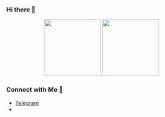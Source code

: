 ### Hi there 👋

<p align='center'>
   <a href="https://github-readme-stats.vercel.app/api?username=KluevJakov&show_icons=true&count_private=true">
   <img height=150 src="https://github-readme-stats.vercel.app/api?username=KluevJakov&show_icons=true&count_private=true"/></a>
   <a href="https://github.com/KluevJakov/github-readme-stats">
   <img height=150 src="https://github-readme-stats.vercel.app/api/top-langs/?username=KluevJakov&layout=compact"/></a>
</p>

### Connect with Me 🤝
- <a href="t.me/loo9y">Telegram</a>
-
<!--
**KluevJakov/KluevJakov** is a ✨ _special_ ✨ repository because its `README.md` (this file) appears on your GitHub profile.

Here are some ideas to get you started:

- 🔭 I’m currently working on ...
- 🌱 I’m currently learning ...
- 👯 I’m looking to collaborate on ...
- 🤔 I’m looking for help with ...
- 💬 Ask me about ...
- 📫 How to reach me: ...
- 😄 Pronouns: ...
- ⚡ Fun fact: ...
-->
